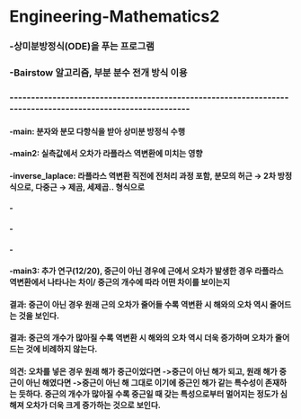 # Engineering-Mathematics2

###   -상미분방정식(ODE)을 푸는 프로그램
###   -Bairstow 알고리즘, 부분 분수 전개 방식 이용

###         -----------------------------------------------------------------------------------------------------------
   

#### -main: 분자와 분모 다항식을 받아 상미분 방정식 수행
#### -main2: 실측값에서 오차가 라플라스 역변환에 미치는 영향
#### -inverse_laplace: 라플라스 역변환 직전에 전처리 과정 포함, 분모의 허근 → 2차 방정식으로, 다중근 → 제곰, 세제곱.. 형식으로
####  -
####  -
####  -
#### -main3: 추가 연구(12/20), 중근이 아닌 경우에 근에서 오차가 발생한 경우 라플라스 역변환에서 나타나는 차이/ 중근의 개수에 따라 어떤 차이를 보이는지

#### 결과: 중근이 아닌 경우 원래 근의 오차가 줄어들 수록 역변환 시 해와의 오차 역시 줄어드는 것을 보인다. 
#### 결과: 중근의 개수가 많아질 수록 역변환 시 해와의 오차 역시 더욱 증가하며 오차가 줄어드는 것에 비례하지 않는다. 

#### 의견: 오차를 넣은 경우 원래 해가 중근이었다면 ->중근이 아닌 해가 되고, 원래 해가 중근이 아닌 해였다면 ->중근이 아닌 해 그대로 이기에 중근인 해가 같는 특수성이 존재하는 듯하다. 중근의 개수가 많아질 수록 중근일 때 갖는 특성으로부터 멀어지는 정도가 심해져 오차가 더욱 크게 증가하는 것으로 보인다. 
